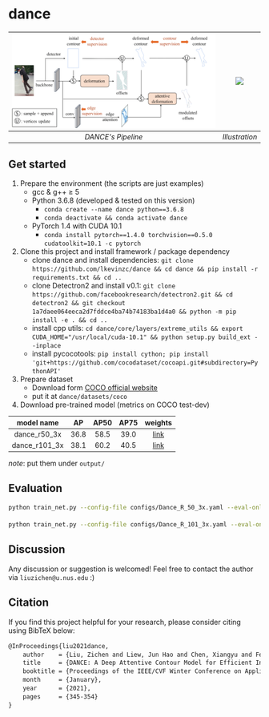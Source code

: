 # dance


| ![](./assets/pipeline.png) | ![](assets/demo.gif) |
| :------------------------: | :------------------: |
|     *DANCE's Pipeline*     |    *Illustration*    |

## Get started
1. Prepare the environment (the scripts are just examples)
   - gcc & g++ ≥ 5
   - Python 3.6.8 (developed & tested on this version)
     - `conda create --name dance python==3.6.8`
     - `conda deactivate && conda activate dance`
   - PyTorch 1.4 with CUDA 10.1
     - `conda install pytorch==1.4.0 torchvision==0.5.0 cudatoolkit=10.1 -c pytorch`
2. Clone this project and install framework / package dependency
   - clone dance and install dependencies: `git clone https://github.com/lkevinzc/dance && cd dance && pip install -r requirements.txt && cd ..`
   - clone Detectron2 and install v0.1: `git clone https://github.com/facebookresearch/detectron2.git && cd detectron2 && git checkout 1a7daee064eeca2d7fddce4ba74b74183ba1d4a0 && python -m pip install -e . && cd ..`
   - install cpp utils: `cd dance/core/layers/extreme_utils && export CUDA_HOME="/usr/local/cuda-10.1" && python setup.py build_ext --inplace`
   - install pycocotools: `pip install cython; pip install 'git+https://github.com/cocodataset/cocoapi.git#subdirectory=PythonAPI'`
3. Prepare dataset
   - Download form [COCO official website](https://cocodataset.org/#download)
   - put it at `dance/datasets/coco`
4. Download pre-trained model (metrics on COCO test-dev)

|  model name   |  AP   | AP50  | AP75  |                                          weights                                           |
| :-----------: | :---: | :---: | :---: | :----------------------------------------------------------------------------------------: |
| dance_r50_3x  | 36.8  | 58.5  | 39.0  | [link](https://drive.google.com/file/d/1oh0ZkBgnYu6t4dlPNlfxEnhWruA87DIt/view?usp=sharing) |
| dance_r101_3x | 38.1  | 60.2  | 40.5  | [link](https://drive.google.com/file/d/1H5eyu06qBpyw-We7CYEs4IxpdZvouJBo/view?usp=sharing) |

 *note*: put them under `output/`

## Evaluation
```bash
python train_net.py --config-file configs/Dance_R_50_3x.yaml --eval-only MODEL.WEIGHTS ./output/r50_3x_model_final.pth

python train_net.py --config-file configs/Dance_R_101_3x.yaml --eval-only MODEL.WEIGHTS ./output/r101_3x_model_final.pth
```

## Discussion
Any discussion or suggestion is welcomed! Feel free to contact the author via `liuzichen@u.nus.edu`  :)

## Citation
If you find this project helpful for your research, please consider citing using BibTeX below:
```tex
@InProceedings{liu2021dance,
    author    = {Liu, Zichen and Liew, Jun Hao and Chen, Xiangyu and Feng, Jiashi},
    title     = {DANCE: A Deep Attentive Contour Model for Efficient Instance Segmentation},
    booktitle = {Proceedings of the IEEE/CVF Winter Conference on Applications of Computer Vision (WACV)},
    month     = {January},
    year      = {2021},
    pages     = {345-354}
}
```

